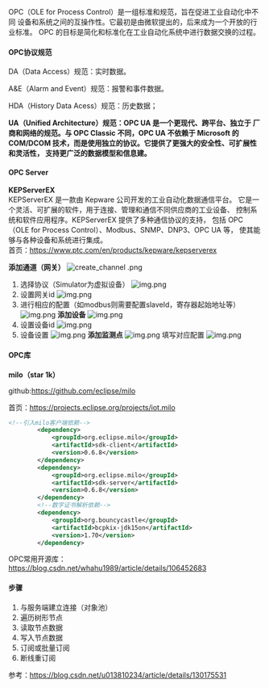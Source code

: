 
OPC（OLE for Process Control）是一组标准和规范，旨在促进工业自动化中不同
设备和系统之间的互操作性。它最初是由微软提出的，后来成为一个开放的行业标准。
OPC 的目标是简化和标准化在工业自动化系统中进行数据交换的过程。
#### OPC协议规范
DA（Data Access）规范：实时数据。

A&E（Alarm and Event）规范：报警和事件数据。

HDA（History Data Acess）规范：历史数据；

**UA（Unified Architecture）规范：OPC UA 是一个更现代、跨平台、独立于
厂商和网络的规范。与 OPC Classic 不同，OPC UA 不依赖于 Microsoft 的 
COM/DCOM 技术，而是使用独立的协议。它提供了更强大的安全性、可扩展性和灵活性，
支持更广泛的数据模型和信息建。**



#### OPC Server

**KEPServerEX**  
KEPServerEX 是一款由 Kepware 公司开发的工业自动化数据通信平台。
它是一个灵活、可扩展的软件，用于连接、管理和通信不同供应商的工业设备、
控制系统和软件应用程序。KEPServerEX 提供了多种通信协议的支持，
包括 OPC（OLE for Process Control）、Modbus、SNMP、DNP3、OPC UA 等，
使其能够与各种设备和系统进行集成。  
首页：https://www.ptc.com/en/products/kepware/kepserverex

**添加通道（网关）**
![create_channel .png](src%2Fmain%2Fresources%2Fimg%2Fcreate_channel%20.png)
1. 选择协议（Simulator为虚拟设备）
![img.png](src/main/resources/img/selection_protocol.png)
2. 设置网关id
![img.png](src/main/resources/img/gatway_id.png)
3. 进行相应的配置（如modbus则需要配置slaveId，寄存器起始地址等）
![img.png](src/main/resources/img/setting.png)
**添加设备**
![img.png](src/main/resources/img/device_001.png)
4. 设置设备id
![img.png](src/main/resources/img/device_id.png)
5. 设备设置
![img.png](src/main/resources/img/device_setting.png)
**添加监测点**
![img.png](src/main/resources/img/add_protype.png)
填写对应配置
![img.png](src/main/resources/img/ptorype_setting.png)
#### OPC库

**milo（star 1k）**

github:https://github.com/eclipse/milo

首页：https://projects.eclipse.org/projects/iot.milo

```xml
<!--引入milo客户端依赖-->
        <dependency>
            <groupId>org.eclipse.milo</groupId>
            <artifactId>sdk-client</artifactId>
            <version>0.6.8</version>
        </dependency>
        <dependency>
            <groupId>org.eclipse.milo</groupId>
            <artifactId>sdk-server</artifactId>
            <version>0.6.8</version>
        </dependency>
        <!--数字证书解析依赖-->
        <dependency>
            <groupId>org.bouncycastle</groupId>
            <artifactId>bcpkix-jdk15on</artifactId>
            <version>1.70</version>
        </dependency>
```

OPC常用开源库：https://blog.csdn.net/whahu1989/article/details/106452683

#### 步骤

1. 与服务端建立连接（对象池）
2. 遍历树形节点
3. 读取节点数据
4. 写入节点数据
5. 订阅或批量订阅
6. 断线重订阅

参考：https://blog.csdn.net/u013810234/article/details/130175531
